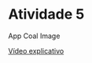 <h1>Atividade 5</h1>

<p>App Coal Image</p>

<p><a href="https://drive.google.com/file/d/1i0Jq27WZRKHSbbD63aJeDYKAz8aYuUpe/view?usp=sharing">Vídeo explicativo</a></p>
